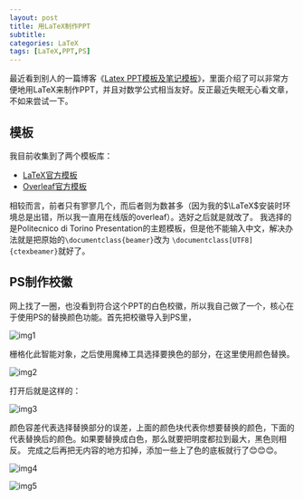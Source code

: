 ```yaml
---
layout: post
title: 用LaTeX制作PPT
subtitle: 
categories: LaTeX
tags: [LaTeX,PPT,PS]
---
```


最近看到别人的一篇博客《[Latex PPT模板及笔记模板][1]》，里面介绍了可以非常方便地用LaTeX来制作PPT，并且对数学公式相当友好。反正最近失眠无心看文章，
不如来尝试一下。

## 模板

我目前收集到了两个模板库：

* [LaTeX官方模板][2]
* [Overleaf官方模板][3]

相较而言，前者只有寥寥几个，而后者则为数甚多（因为我的$\LaTeX$安装时环境总是出错，所以我一直用在线版的overleaf）。选好之后就是就改了。
我选择的是Politecnico di Torino Presentation的主题模板，但是他不能输入中文，解决办法就是把原始的`\documentclass{beamer}`改为
`\documentclass[UTF8]{ctexbeamer}`就好了。

## PS制作校徽

网上找了一圈，也没看到符合这个PPT的白色校徽，所以我自己做了一个，核心在于使用PS的替换颜色功能。首先把校徽导入到PS里，

![img1]({{site.baseurl}}/assets/images/2022-12-14-1/1.jpg)

栅格化此智能对象，之后使用魔棒工具选择要换色的部分，在这里使用颜色替换。

![img2]({{site.baseurl}}/assets/images/2022-12-14-1/2.jpg)

打开后就是这样的：

![img3]({{site.baseurl}}/assets/images/2022-12-14-1/3.jpg)

颜色容差代表选择替换部分的误差，上面的颜色块代表你想要替换的颜色，下面的代表替换后的颜色。如果要替换成白色，那么就要把明度都拉到最大，黑色则相反。
完成之后再把无内容的地方扣掉，添加一些上了色的底板就行了😊😊😊。

![img4]({{site.baseurl}}/assets/images/2022-12-14-1/4.png)

![img5]({{site.baseurl}}/assets/images/2022-12-14-1/5.jpg)


  [1]: https://yxli8023.github.io/2020/12/28/note-ppt.html
  [2]: http://www.latextemplates.com/
  [3]: https://www.overleaf.com/latex/templates
